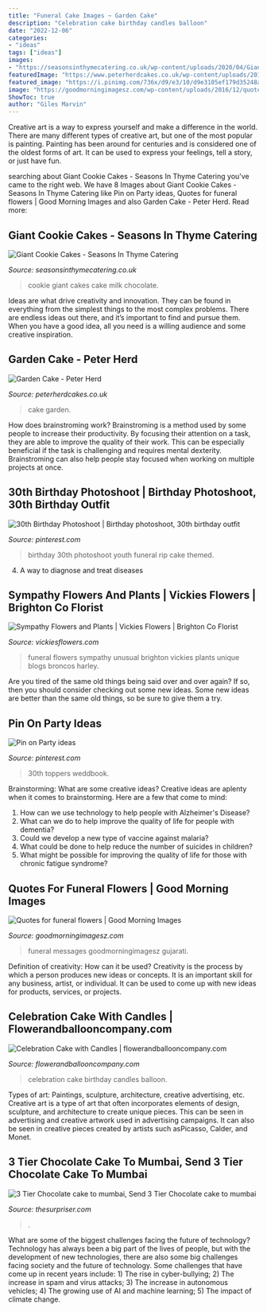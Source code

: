 ```yaml
---
title: "Funeral Cake Images ~ Garden Cake"
description: "Celebration cake birthday candles balloon"
date: "2022-12-06"
categories:
- "ideas"
tags: ["ideas"]
images:
- "https://seasonsinthymecatering.co.uk/wp-content/uploads/2020/04/Giant-cookie-cake-with-milk-and-white-chocolate-scaled.jpg"
featuredImage: "https://www.peterherdcakes.co.uk/wp-content/uploads/2016/11/kat-phone-324-768x1024.jpg"
featured_image: "https://i.pinimg.com/736x/d9/e3/10/d9e3105ef179d35248a9a492c6e1b5cc.jpg"
image: "https://goodmorningimagesz.com/wp-content/uploads/2016/12/quotes-for-funeral-flowers.jpg"
ShowToc: true
author: "Giles Marvin"
---
```



Creative art is a way to express yourself and make a difference in the world. There are many different types of creative art, but one of the most popular is painting. Painting has been around for centuries and is considered one of the oldest forms of art. It can be used to express your feelings, tell a story, or just have fun.

	

		
searching about Giant Cookie Cakes - Seasons In Thyme Catering you've came to the right web. We have 8 Images about Giant Cookie Cakes - Seasons In Thyme Catering like Pin on Party ideas, Quotes for funeral flowers | Good Morning Images and also Garden Cake - Peter Herd. Read more:
		
    
## Giant Cookie Cakes - Seasons In Thyme Catering

<img loading=lazy src="https://seasonsinthymecatering.co.uk/wp-content/uploads/2020/04/Giant-cookie-cake-with-milk-and-white-chocolate-scaled.jpg" onerror="this.onerror=null;this.src='https://tse2.mm.bing.net/th?id=OIP.F_fG7qzlTzUpEU-I5bsE9gHaFU&amp;pid=15.1';" alt="Giant Cookie Cakes - Seasons In Thyme Catering">

_Source: seasonsinthymecatering.co.uk_

>cookie giant cakes cake milk chocolate. 

	

Ideas are what drive creativity and innovation. They can be found in everything from the simplest things to the most complex problems. There are endless ideas out there, and it’s important to find and pursue them. When you have a good idea, all you need is a willing audience and some creative inspiration.

    
## Garden Cake - Peter Herd

<img loading=lazy src="https://www.peterherdcakes.co.uk/wp-content/uploads/2016/11/kat-phone-324-768x1024.jpg" onerror="this.onerror=null;this.src='https://tse1.mm.bing.net/th?id=OIP.zBy5unVz0gjogz_sIJMJFwHaJ4&amp;pid=15.1';" alt="Garden Cake - Peter Herd">

_Source: peterherdcakes.co.uk_

>cake garden. 

	

How does brainstroming work?
Brainstroming is a method used by some people to increase their productivity. By focusing their attention on a task, they are able to improve the quality of their work. This can be especially beneficial if the task is challenging and requires mental dexterity. Brainstroming can also help people stay focused when working on multiple projects at once.

    
## 30th Birthday Photoshoot | Birthday Photoshoot, 30th Birthday Outfit

<img loading=lazy src="https://i.pinimg.com/736x/d9/e3/10/d9e3105ef179d35248a9a492c6e1b5cc.jpg" onerror="this.onerror=null;this.src='https://tse1.mm.bing.net/th?id=OIP.ndtBRg_84pxnLpCdR77UuAHaLI&amp;pid=15.1';" alt="30th Birthday Photoshoot | Birthday photoshoot, 30th birthday outfit">

_Source: pinterest.com_

>birthday 30th photoshoot youth funeral rip cake themed. 

	

4. A way to diagnose and treat diseases 

    
## Sympathy Flowers And Plants | Vickies Flowers | Brighton Co Florist

<img loading=lazy src="https://vickiesflowers.com/wp-content/uploads/2016/04/Funeral-Sympathy-Flowers-038.jpg" onerror="this.onerror=null;this.src='https://tse2.mm.bing.net/th?id=OIP.0dO4Q5hrFn4IxnS4e_E3zwHaIo&amp;pid=15.1';" alt="Sympathy Flowers and Plants | Vickies Flowers | Brighton Co Florist">

_Source: vickiesflowers.com_

>funeral flowers sympathy unusual brighton vickies plants unique blogs broncos harley. 

	

Are you tired of the same old things being said over and over again? If so, then you should consider checking out some new ideas. Some new ideas are better than the same old things, so be sure to give them a try.

    
## Pin On Party Ideas

<img loading=lazy src="https://i.pinimg.com/736x/ae/2a/cb/ae2acb2bec50603d1f1fc8430044ee30.jpg" onerror="this.onerror=null;this.src='https://tse1.mm.bing.net/th?id=OIP.-gqjcRliAY19WEQP7CQiGQHaJR&amp;pid=15.1';" alt="Pin on Party ideas">

_Source: pinterest.com_

>30th toppers weddbook. 

	

Brainstorming: What are some creative ideas?
Creative ideas are aplenty when it comes to brainstorming. Here are a few that come to mind: 
1. How can we use technology to help people with Alzheimer's Disease? 
2. What can we do to help improve the quality of life for people with dementia? 
3. Could we develop a new type of vaccine against malaria? 
4. What could be done to help reduce the number of suicides in children? 
5. What might be possible for improving the quality of life for those with chronic fatigue syndrome?

    
## Quotes For Funeral Flowers | Good Morning Images

<img loading=lazy src="https://goodmorningimagesz.com/wp-content/uploads/2016/12/quotes-for-funeral-flowers.jpg" onerror="this.onerror=null;this.src='https://tse3.mm.bing.net/th?id=OIP.-N7TyFSRQWClIm88Yw3uKwHaFU&amp;pid=15.1';" alt="Quotes for funeral flowers | Good Morning Images">

_Source: goodmorningimagesz.com_

>funeral messages goodmorningimagesz gujarati. 

	

Definition of creativity: How can it be used?
Creativity is the process by which a person produces new ideas or concepts. It is an important skill for any business, artist, or individual. It can be used to come up with new ideas for products, services, or projects.

    
## Celebration Cake With Candles | Flowerandballooncompany.com

<img loading=lazy src="https://flowerandballooncompany.com/wp-content/uploads/2018/08/Celebration-birthday-Cake-20180811_140252.jpg" onerror="this.onerror=null;this.src='https://tse4.mm.bing.net/th?id=OIP.WwtXOoW1X2MFIoJpl-BSQwHaHa&amp;pid=15.1';" alt="Celebration Cake with Candles | flowerandballooncompany.com">

_Source: flowerandballooncompany.com_

>celebration cake birthday candles balloon. 

	

Types of art: Paintings, sculpture, architecture, creative advertising, etc.
Creative art is a type of art that often incorporates elements of design, sculpture, and architecture to create unique pieces. This can be seen in advertising and creative artwork used in advertising campaigns. It can also be seen in creative pieces created by artists such asPicasso, Calder, and Monet.

    
## 3 Tier Chocolate Cake To Mumbai, Send 3 Tier Chocolate Cake To Mumbai

<img loading=lazy src="https://thesurpriser.com/images/product/df7a7b1416031a84ace1b7bc2396d3fa.jpg" onerror="this.onerror=null;this.src='https://tse2.mm.bing.net/th?id=OIP.mlDzOu3LuH0-e4LSve0pfAHaJz&amp;pid=15.1';" alt="3 Tier Chocolate cake to mumbai, Send 3 Tier Chocolate cake to mumbai">

_Source: thesurpriser.com_

>. 

	

What are some of the biggest challenges facing the future of technology?
Technology has always been a big part of the lives of people, but with the development of new technologies, there are also some big challenges facing society and the future of technology. Some challenges that have come up in recent years include: 1) The rise in cyber-bullying; 2) The increase in spam and virus attacks; 3) The increase in autonomous vehicles; 4) The growing use of AI and machine learning; 5) The impact of climate change.


